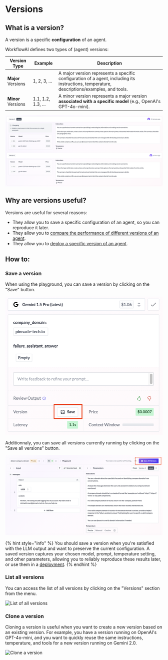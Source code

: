 # Versions

## What is a version?

A version is a specific **configuration** of an agent.

WorkflowAI defines two types of (agent) versions:

| Version Type | Example | Description |
|--------------|---------|-------------|
| **Major** Versions | 1, 2, 3, ... | A major version represents a specific configuration of a agent, including its instructions, temperature, descriptions/examples, and tools. |
| **Minor** Versions | 1.1, 1.2, 1.3, ... | A minor version represents a major version **associated with a specific model** (e.g., OpenAI's GPT-4o-mini). |


![Version 2 is a major version, version 2.1 is version 2 running on Gemini 2.0](/docs/assets/images/versions/versions.png)

## Why are versions useful?

Versions are useful for several reasons:
- They allow you to save a specific configuration of an agent, so you can reproduce it later.
- They allow you to [compare the performance of different versions of an agent](/docs/playbook/evaluating-your-ai-feature.md).
- They allow you to [deploy a specific version of an agent](/docs/features/deployments.md).


## How to:

### Save a version
When using the playground, you can save a version by clicking on the "Save" button.

![Save a version](/docs/assets/images/versions/save-version.png)

Additionnaly, you can save all versions currently running by clicking on the "Save all versions" button.

![Save all versions](/docs/assets/images/versions/save-all-versions.png)

{% hint style="info" %}
You should save a version when you're satisfied with the LLM output and want to preserve the current configuration. A saved version captures your chosen model, prompt, temperature setting, and other parameters, allowing you to reliably reproduce these results later, or use them in a [deployment](/deployments).
{% endhint %}

### List all versions
You can access the list of all versions by clicking on the "Versions" section from the menu.

![List of all versions](/docs/assets/images/versions/versions-section-full.png)

### Clone a version

Cloning a version is useful when you want to create a new version based on an existing version. For example, you have a version running on OpenAI's GPT-4o-mini, and you want to quickly reuse the same instructions, temperature, and tools for a new version running on Gemini 2.0.

![Clone a version](/docs/assets/images/versions/clone-version.gif)

